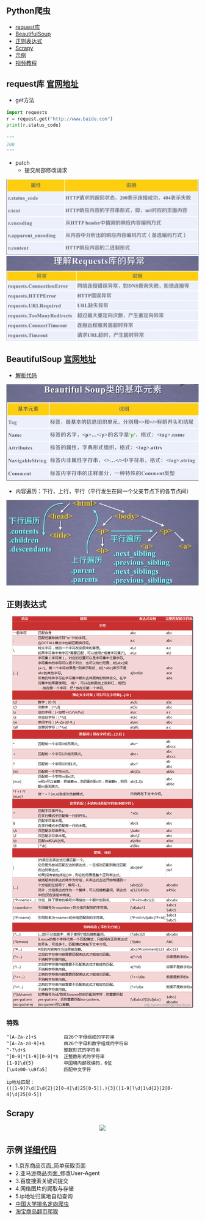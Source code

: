 ## Python爬虫

* [request库](#request库)
* [BeautifulSoup](#BeautifulSoup)
* [正则表达式](#正则表达式)
* [Scrapy](#Scrapy)
* [示例](#示例)
* [视频教程](https://www.bilibili.com/video/av9784617?from=search&seid=9025437944886247756)

<span id="request库"></span>
## request库  [官网地址](http://cn.python-requests.org/zh_CN/latest/)
* get方法
```py
import requests
r = request.get("http://www.baidu.com")
print(r.status_code)

"""
200
"""
```
* patch
  * 提交局部修改请求
  
<div align=center><img src="https://github.com/FangChao1086/Coding_language/blob/master/依赖文件/Response对象.JPG"></div>

<div align=center><img src="https://github.com/FangChao1086/Coding_language/blob/master/依赖文件/Requests库的异常.JPG"></div>

<span id="BeautifulSoup"></span>
## BeautifulSoup  [官网地址](https://beautifulsoup.readthedocs.io/zh_CN/latest/)  
* [解析代码](https://github.com/FangChao1086/coding_language/tree/master/python/爬虫/BeautifulSoup的解析.py)
<div align=center><img src="https://github.com/FangChao1086/Coding_language/blob/master/依赖文件/BeautifulSoup.jpg"></div>  

* 内容遍历：下行，上行，平行（平行发生在同一个父亲节点下的各节点间）
<div align=center><img src="https://github.com/FangChao1086/Coding_language/blob/master/依赖文件/标签树的遍历.jpg"></div>  

<span id="正则表达式"></span>
## 正则表达式
<div align=center><img src="https://github.com/FangChao1086/Coding_language/blob/master/依赖文件/正则表达式.png"></div>  

### 特殊
```
^[A-Za-z]+$          由26个字母组成的字符串
^[A-Za-z0-9]+$       由26个字母和数字组成的字符串
^-?\d+$              整数形式的字符串
^[0-9]*[1-9][0-9]*$  正整数形式的字符串
[1-9]\d{5}           中国境内邮政编码，6位
[\u4e00-\u9fa5]      匹配中文字符

ip地址匹配：
(([1-9]?\d|1\d{2}|2[0-4]\d|25[0-5]).){3}([1-9]?\d|1\d{2}|2[0-4]\d|25[0-5])
```

<span id="Scrapy"></span>
## Scrapy
<div align=center><img src="https://github.com/FangChao1086/Coding_language/blob/master/依赖文件/scrapy爬虫框架.jpg"></div>

<span id="示例"></span>
## 示例 [详细代码](https://github.com/FangChao1086/coding_language/tree/master/python/爬虫/示例)
* 1.京东商品页面_简单获取页面
* 2.亚马逊商品页面_修改User-Agent
* 3.百度搜索关键词提交
* 4.网络图片的爬取与存储
* 5.ip地址归属地自动查询
* [中国大学排名定向爬虫](https://github.com/FangChao1086/coding_language/tree/master/python/爬虫/示例/中国大学排名定向爬虫.py)
* [淘宝商品翻页爬取](https://github.com/FangChao1086/coding_language/tree/master/python/爬虫/示例/淘宝商品翻页爬取.py)
